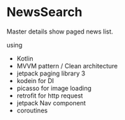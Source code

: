 # NewsSearch

Master details show paged news list.

using 
- Kotlin
- MVVM pattern / Clean architecture
- jetpack paging library 3
- kodein for DI 
- picasso for image loading
- retrofit for http request
- jetpack Nav component
- coroutines
